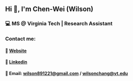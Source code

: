 ## Hi 👋, I'm Chen-Wei (Wilson)


### 💻   MS @ Virginia Tech | Research Assistant
###     Contact me:
####    📧 [Website](https://wilsonchang17.github.io/index.html)
####    📃 [Linkedin](https://www.linkedin.com/in/wilsonnchang/)
####    📧 Email: wilson891221@gmail.com / wilsonchang@vt.edu




